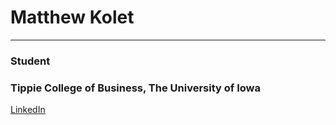 # Matthew Kolet
---
### Student

### Tippie College of Business, The University of Iowa

[LinkedIn](https://www.linkedin.com/in/matthew-kolet/)

